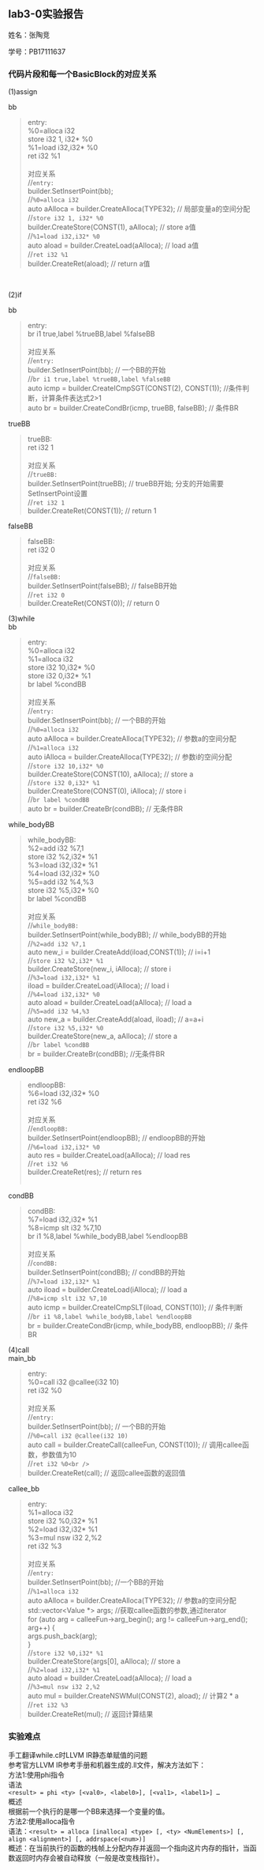 ## lab3-0实验报告

姓名：张陶竞

学号：PB17111637

### 代码片段和每一个BasicBlock的对应关系

(1)assign<br />

bb<br />
> entry:<br />
  %0=alloca i32<br />
  store i32 1, i32* %0<br />
  %1=load i32,i32* %0<br />
  ret i32 %1  <br /><br />
对应关系<br />
>  //`entry:`<br />
> builder.SetInsertPoint(bb);  <br />
  //`%0=alloca i32`<br />
  auto aAlloca = builder.CreateAlloca(TYPE32);  // 局部变量a的空间分配<br />
  //`store i32 1, i32* %0`<br />
  builder.CreateStore(CONST(1), aAlloca);  // store a值<br />
  //`%1=load i32,i32* %0`<br />
  auto aload = builder.CreateLoad(aAlloca);  // load a值<br />
  //`ret i32 %1`  <br />
  builder.CreateRet(aload);  // return a值<br />

<br />

(2)if<br />

bb<br />
>entry:<br />
  br i1 true,label %trueBB,label %falseBB<br /><br />
对应关系<br />
>//`entry:`<br />
> builder.SetInsertPoint(bb);  // 一个BB的开始  
//`br i1 true,label %trueBB,label %falseBB`<br />
  auto icmp = builder.CreateICmpSGT(CONST(2), CONST(1));  //条件判断，计算条件表达式2>1<br />
  auto br = builder.CreateCondBr(icmp, trueBB, falseBB);  // 条件BR<br />

trueBB

>trueBB:<br />
  ret i32 1<br /><br />
对应关系<br />
//`trueBB:`<br />
>builder.SetInsertPoint(trueBB);  // trueBB开始; 分支的开始需要SetInsertPoint设置<br />
>//`ret i32 1`<br />
  builder.CreateRet(CONST(1));  // return 1<br />

falseBB

>falseBB:<br />
  ret i32 0<br /><br />
对应关系<br />
>//`falseBB:`<br />
>builder.SetInsertPoint(falseBB);  // falseBB开始<br />
>//`ret i32 0`<br />
  builder.CreateRet(CONST(0));  // return 0<br />

(3)while<br />
bb<br />
>entry:<br />
  %0=alloca i32<br />
  %1=alloca i32<br />
  store i32 10,i32* %0<br />
  store i32 0,i32* %1<br />
  br label %condBB<br /><br />
对应关系<br />
//`entry:`<br />
>builder.SetInsertPoint(bb);  // 一个BB的开始<br />
>//`%0=alloca i32`<br />
  auto aAlloca = builder.CreateAlloca(TYPE32);   // 参数a的空间分配<br />
//`%1=alloca i32`<br />
  auto iAlloca = builder.CreateAlloca(TYPE32);   // 参数i的空间分配<br />
//`store i32 10,i32* %0`<br />
  builder.CreateStore(CONST(10), aAlloca);  // store a<br />
//`store i32 0,i32* %1`<br />
  builder.CreateStore(CONST(0), iAlloca);  // store i<br />
//`br label %condBB`<br />
  auto br = builder.CreateBr(condBB);  // 无条件BR<br />

while_bodyBB<br />
>while_bodyBB:<br />
  %2=add i32 %7,1<br />
  store i32 %2,i32* %1<br />
  %3=load i32,i32* %1<br />
  %4=load i32,i32* %0<br />
  %5=add i32 %4,%3<br />
  store i32 %5,i32* %0<br />
  br label %condBB<br /><br />
对应关系<br />
//`while_bodyBB:`<br />
>builder.SetInsertPoint(while_bodyBB);  // while_bodyBB的开始<br />
>//`%2=add i32 %7,1`<br />
  auto new_i = builder.CreateAdd(iload,CONST(1));  // i=i+1<br />
//`store i32 %2,i32* %1`<br />
  builder.CreateStore(new_i, iAlloca);  // store i<br />
//`%3=load i32,i32* %1`<br />
  iload = builder.CreateLoad(iAlloca);  // load i<br />
//`%4=load i32,i32* %0`<br />
  auto aload = builder.CreateLoad(aAlloca);  // load a<br />
//`%5=add i32 %4,%3`<br />
  auto new_a = builder.CreateAdd(aload, iload);  // a=a+i <br />
//`store i32 %5,i32* %0`<br />
  builder.CreateStore(new_a, aAlloca);  // store a<br />
//`br label %condBB`<br />
  br = builder.CreateBr(condBB);  //无条件BR<br />

endloopBB<br />

>endloopBB:<br />
  %6=load i32,i32* %0<br />
  ret i32 %6<br /><br />
对应关系<br />
//`endloopBB:`<br />
>builder.SetInsertPoint(endloopBB);  // endloopBB的开始<br />
>//`%6=load i32,i32* %0`<br />
  auto res = builder.CreateLoad(aAlloca);  // load res  <br />
//`ret i32 %6`<br />
  builder.CreateRet(res);  // return res<br /><br />

condBB<br />
>condBB:<br />
  %7=load i32,i32* %1<br />
  %8=icmp slt i32 %7,10<br />
  br i1 %8,label %while_bodyBB,label %endloopBB<br /><br />
对应关系<br />
//`condBB:`<br />
>builder.SetInsertPoint(condBB);  // condBB的开始<br />
>//`%7=load i32,i32* %1`<br />
  auto iload = builder.CreateLoad(iAlloca);  // load a<br />
//`%8=icmp slt i32 %7,10`<br />
  auto icmp = builder.CreateICmpSLT(iload, CONST(10));  // 条件判断<br />
//`br i1 %8,label %while_bodyBB,label %endloopBB`<br />
  br = builder.CreateCondBr(icmp, while_bodyBB, endloopBB);  // 条件BR<br />



(4)call<br />
main_bb<br />
>entry:<br />
  %0=call i32 @callee(i32 10)<br />
  ret i32 %0<br /><br />
对应关系<br />
//`entry:`<br />
  builder.SetInsertPoint(bb);  // 一个BB的开始<br />
//`%0=call i32 @callee(i32 10)`<br />
  auto call = builder.CreateCall(calleeFun, CONST(10));  // 调用callee函数，参数值为10<br />
//`ret i32 %0<br />`<br />
  builder.CreateRet(call);  // 返回callee函数的返回值<br />

callee_bb<br />
>entry:<br />
  %1=alloca i32<br />
  store i32 %0,i32* %1<br />
  %2=load i32,i32* %1<br />
  %3=mul nsw i32 2,%2<br />
  ret i32 %3<br /><br />
对应关系<br />
>//`entry:`<br />
  builder.SetInsertPoint(bb);  //一个BB的开始<br />
//`%1=alloca i32`<br />
  auto aAlloca = builder.CreateAlloca(TYPE32);    // 参数a的空间分配<br />
  std::vector<Value *> args;  //获取callee函数的参数,通过iterator<br />
  for (auto arg = calleeFun->arg_begin(); arg != calleeFun->arg_end(); arg++) {<br />
    args.push_back(arg);<br />
  }<br />
//`store i32 %0,i32* %1`<br />
  builder.CreateStore(args[0], aAlloca);  // store a<br />
//`%2=load i32,i32* %1`<br />
  auto aload = builder.CreateLoad(aAlloca);  // load a<br />
//`%3=mul nsw i32 2,%2`<br />
  auto mul = builder.CreateNSWMul(CONST(2), aload);   // 计算2 * a<br />
//`ret i32 %3`<br /> 
  builder.CreateRet(mul);  // 返回计算结果<br />
### 实验难点
手工翻译while.c时LLVM IR静态单赋值的问题<br />
参考官方LLVM IR参考手册和机器生成的.ll文件，解决方法如下：<br />
方法1:使用phi指令<br />
语法<br />`<result> = phi <ty> [<val0>, <label0>], [<val1>, <label1>] …`<br />
概述<br />
根据前一个执行的是哪一个BB来选择一个变量的值。<br />
方法2:使用alloca指令<br />
语法：`<result> = alloca [inalloca] <type> [, <ty> <NumElements>] [, align <alignment>] [, addrspace(<num>)]`<br />
概述：在当前执行的函数的栈帧上分配内存并返回一个指向这片内存的指针，当函数返回时内存会被自动释放（一般是改变栈指针）。<br />

